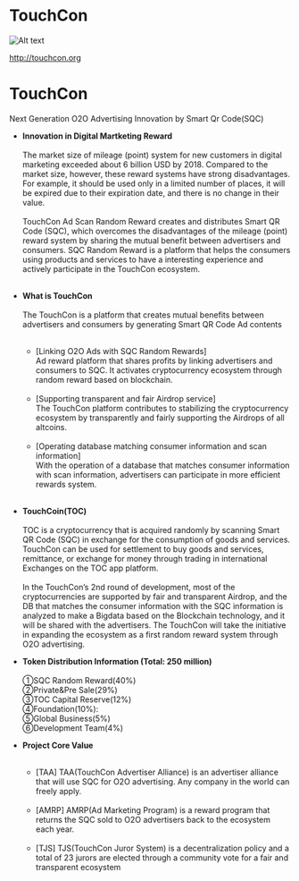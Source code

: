 # TouchCon
![Alt text](http://touchcon.io/images/front/symbol_toc.png)

<http://touchcon.org>
# TouchCon
Next Generation O2O Advertising Innovation by Smart Qr Code(SQC)

* **Innovation in Digital Martketing Reward**</br></br>
The market size of mileage (point) system for new customers in digital marketing exceeded about 6 billion USD by 2018. Compared to the market size, however, these reward systems have strong disadvantages. For example, it should be used only in a limited number of places, it will be expired due to their expiration date, and there is no change in their value.</br></br>
TouchCon Ad Scan Random Reward creates and distributes Smart QR Code (SQC), which overcomes the disadvantages of the mileage (point) reward system by sharing the mutual benefit between advertisers and consumers. SQC Random Reward is a platform that helps the consumers using products and services to have a interesting experience and actively participate in the TouchCon ecosystem.</br></br>



  
* **What is TouchCon**<br/><br/>
The TouchCon is a platform that creates mutual benefits between advertisers and consumers by generating Smart QR Code Ad contents<br/><br/>
  * [Linking O2O Ads with SQC Random Rewards]<br/>
  Ad reward platform that shares profits by linking advertisers and consumers to SQC. It activates cryptocurrency ecosystem through random reward based on blockchain.<br/><br/>
  * [Supporting transparent and fair Airdrop service]<br/>
The TouchCon platform contributes to stabilizing the cryptocurrency ecosystem by transparently and fairly supporting the Airdrops of all altcoins.<br/><br/>
  * [Operating database matching consumer information and scan information]<br/>
With the operation of a database that matches consumer information with scan information, advertisers can participate in more efficient rewards system.</br></br>


* **TouchCoin(TOC)**</br></br>
TOC is a cryptocurrency that is acquired randomly by scanning Smart QR Code (SQC) in exchange for the consumption of goods and services. TouchCon can be used for settlement to buy goods and services, remittance, or exchange for money through trading in international Exchanges on the TOC app platform.</br></br>In the TouchCon’s 2nd round of development, most of the cryptocurrencies are supported by fair and transparent Airdrop, and the DB that matches the consumer information with the SQC information is analyzed to make a Bigdata based on the Blockchain technology, and it will be shared with the advertisers. The TouchCon will take the initiative in expanding the ecosystem as a first random reward system through O2O advertising.



* **Token Distribution Information (Total: 250 million)**</br></br>
①SQC Random Reward(40%)</br>
②Private&Pre Sale(29%)</br> 
③TOC Capital Reserve(12%)</br>
④Foundation(10%):</br>
⑤Global Business(5%)</br>
⑥Development Team(4%)</br>

* **Project Core Value**</br></br>
  * [TAA]  TAA(TouchCon Advertiser Alliance) is an advertiser alliance that will use SQC for O2O advertising. Any company in the world can freely apply.</br></br>
  * [AMRP]  AMRP(Ad Marketing Program) is a reward program that returns the SQC sold to O2O advertisers back to the ecosystem each year.</br></br>
  * [TJS]  TJS(TouchCon Juror System) is a decentralization policy and a total of 23 jurors are elected through a community vote for a fair and transparent ecosystem</br></br>
